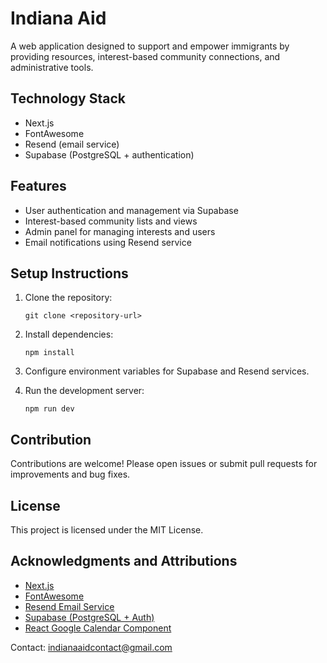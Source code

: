 # Indiana Aid

A web application designed to support and empower immigrants by providing resources, interest-based community connections, and administrative tools.

## Technology Stack

- Next.js
- FontAwesome
- Resend (email service)
- Supabase (PostgreSQL + authentication)

## Features

- User authentication and management via Supabase
- Interest-based community lists and views
- Admin panel for managing interests and users
- Email notifications using Resend service

## Setup Instructions

1. Clone the repository:

   ```
   git clone <repository-url>
   ```

2. Install dependencies:

   ```
   npm install
   ```

3. Configure environment variables for Supabase and Resend services.
4. Run the development server:

   ```
   npm run dev
   ```

## Contribution

Contributions are welcome! Please open issues or submit pull requests for improvements and bug fixes.

## License

This project is licensed under the MIT License.

## Acknowledgments and Attributions

- [Next.js](https://nextjs.org/)
- [FontAwesome](https://fontawesome.com/)
- [Resend Email Service](https://resend.com/)
- [Supabase (PostgreSQL + Auth)](https://supabase.com/)
- [React Google Calendar Component](https://github.com/ericz1803/react-google-calendar?tab=readme-ov-file)

Contact: <indianaaidcontact@gmail.com>
